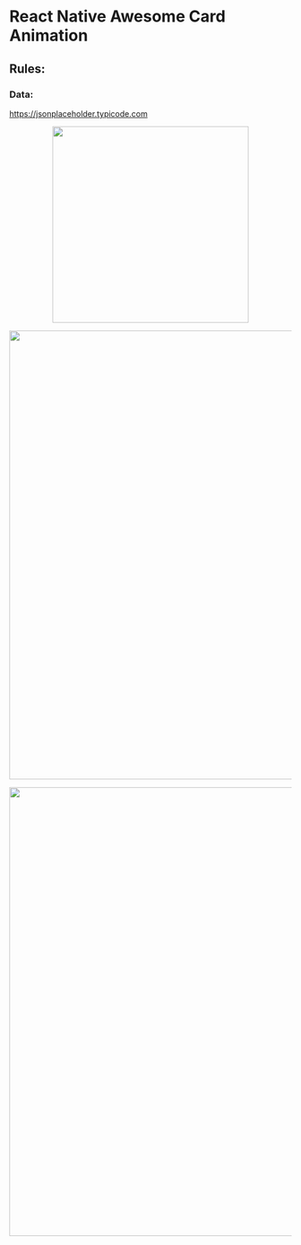 # React Native Awesome Card Animation

## Rules:

### Data:

https://jsonplaceholder.typicode.com

<p align="center">
<img src="https://github.com/skantus/photo-monks/blob/master/src/images/screenshots/gif.gif" width="350"/>
</p>

<p align="center">
  <img src="https://github.com/skantus/photo-monks/blob/master/src/images/screenshots/screenshot.png" width="800"/>  
</p>

<p align="center">
  <img src="https://github.com/skantus/photo-monks/blob/master/src/images/screenshots/realm.png" width="800"/>  
</p>
